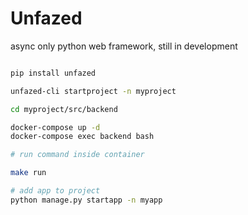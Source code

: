 Unfazed
=====

async only python web framework, still in development


```bash

pip install unfazed

unfazed-cli startproject -n myproject

cd myproject/src/backend

docker-compose up -d
docker-compose exec backend bash

# run command inside container

make run

# add app to project
python manage.py startapp -n myapp

```